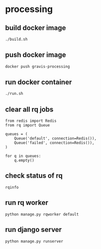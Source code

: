 # processing

## build docker image

```bash 
./build.sh
```

## push  docker image

```bash
docker push gravis-processing
```

## run docker container

```bash
./run.sh
```

## clear all rq jobs
```
from redis import Redis
from rq import Queue

queues = (
    Queue('default', connection=Redis()),
    Queue('failed', connection=Redis()),
)

for q in queues:
    q.empty() 
```

## check status of rq
```
rqinfo
```

## run rq worker
```
python manage.py rqworker default
```

## run django server 
```
python manage.py runserver
```